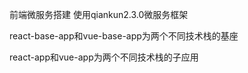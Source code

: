 前端微服务搭建
使用qiankun2.3.0微服务框架

react-base-app和vue-base-app为两个不同技术栈的基座

react-app和vue-app为两个不同技术栈的子应用


